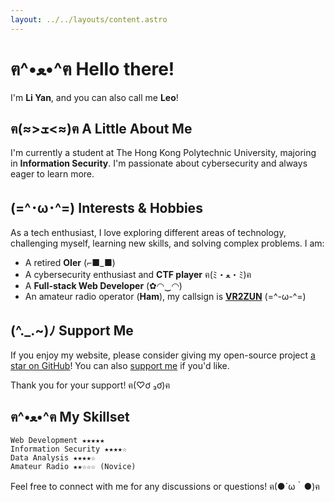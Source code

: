 ```yaml
---
layout: ../../layouts/content.astro
---
```

<h1 class="text-center mb-12">ฅ^•ﻌ•^ฅ Hello there!</h1>

I'm **Li Yan**, and you can also call me **Leo**!

## ฅ(≈>ܫ<≈)ฅ A Little About Me

I'm currently a student at The Hong Kong Polytechnic University, majoring in **Information Security**. I'm passionate about cybersecurity and always eager to learn more.

## (=^･ω･^=) Interests & Hobbies

As a tech enthusiast, I love exploring different areas of technology, challenging myself, learning new skills, and solving complex problems. I am:

* A retired **OIer** (⌐■\_■)
* A cybersecurity enthusiast and **CTF player** ฅ(ﾐ・ﻌ・ﾐ)ฅ
* A **Full-stack Web Developer** (✿◠‿◠)
* An amateur radio operator (**Ham**), my callsign is <a href="//vr2zun.com" target="_blank" rel="noopener noreferrer">**VR2ZUN**</a> (=^-ω-^=)

## (^.\_.~)ﾉ Support Me

If you enjoy my website, please consider giving my open-source project <a href="//github.com/liyanqwq/liyan.moe" target="_blank" rel="noopener noreferrer">a star on GitHub</a>! You can also <a href="/donate">support me</a> if you'd like.

Thank you for your support! ฅ(♡ơ ₃ơ)ฅ

## ฅ^•ﻌ•^ฅ My Skillset

```
Web Development ★★★★★
Information Security ★★★★☆
Data Analysis ★★★★☆
Amateur Radio ★★☆☆☆ (Novice)
```

Feel free to connect with me for any discussions or questions! ฅ(●´ω｀●)ฅ